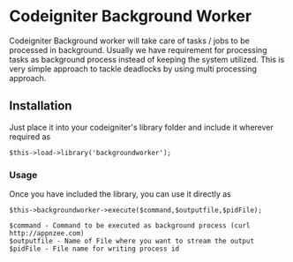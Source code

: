 # Codeigniter Background Worker

Codeigniter Background worker will take care of tasks / jobs to be processed in background. Usually we have requirement for processing tasks as background process instead of keeping the system utilized. 
This is very simple approach to tackle deadlocks by using multi processing approach.

## Installation

Just place it into your codeigniter's library folder and include it wherever required as
```
$this->load->library('backgroundworker');
```

### Usage

Once you have included the library, you can use it directly as 
```
$this->backgroundworker->execute($command,$outputfile,$pidFile);
```
```
$command - Command to be executed as background process (curl http://appnzee.com)
$outputfile - Name of File where you want to stream the output 
$pidFile - File name for writing process id
```
